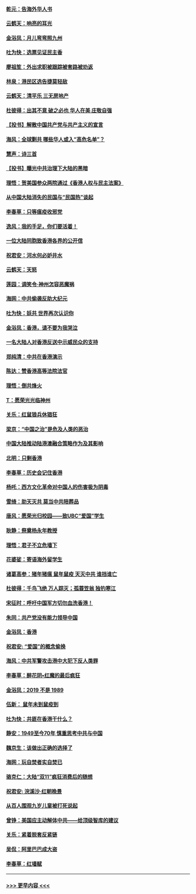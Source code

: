 #### [乾元：告海外华人书](../pages/nsc993/n11684044.md?t=11271701) 
#### [云鹤天：响亮的耳光](../pages/nsc993/n11684254.md?t=11271701) 
#### [金浴凤：月儿弯弯照九州](../pages/nsc993/n11684231.md?t=11271701) 
#### [吐为快：选票见证民主香](../pages/nsc993/n11684206.md?t=11271701) 
#### [廖祖笙：外出求职被跟踪被套路被劝返](../pages/nsc993/n11683874.md?t=11271701) 
#### [林泉：港民区选告捷莫轻敌](../pages/nsc993/n11683930.md?t=11271701) 
#### [云鹤天：清平乐 三无房地产](../pages/nsc993/n11681521.md?t=11271701) 
#### [杜彼得：出其不意 破之必也 华人在美 庄敬自强](../pages/nsc993/n11679554.md?t=11271701) 
#### [【投书】解散中国共产党与共产主义的宣言](../pages/nsc993/n11679177.md?t=11271701) 
#### [海风：全球剿共 哪些华人或入“高危名单”？](../pages/nsc993/n11678617.md?t=11271701) 
#### [慧声：诗三首](../pages/nsc993/n11678848.md?t=11271701) 
#### [【投书】曝光中共治理下大陆的黑暗](../pages/nsc993/n11678674.md?t=11271701) 
#### [理悟：贺美国参众两院通过《香港人权与民主法案》](../pages/nsc993/n11678104.md?t=11271701) 
#### [从中国大陆消失的民国与“民国热”谈起](../pages/nsc993/n11678075.md?t=11271701) 
#### [李春草：只等瘟疫收邪党](../pages/nsc993/n11677308.md?t=11271701) 
#### [逸风：我的手足，你们要活着！](../pages/nsc993/n11676352.md?t=11271701) 
#### [一位大陆同胞致香港各界的公开信](../pages/nsc993/n11675761.md?t=11271701) 
#### [祝君安：河水何必妒井水](../pages/nsc993/n11675746.md?t=11271701) 
#### [云鹤天：天怒](../pages/nsc993/n11675718.md?t=11271701) 
#### [莲园：调笑令‧神州怎容恶魔祸](../pages/nsc993/n11675648.md?t=11271701) 
#### [海网：中共偷袭反助大纪元](../pages/nsc993/n11673515.md?t=11271701) 
#### [吐为快：妖共 世界再次认识你](../pages/nsc993/n11673506.md?t=11271701) 
#### [金浴凤：香港，请不要为我哭泣](../pages/nsc993/n11673248.md?t=11271701) 
#### [一名大陆人对香港反送中示威民众的支持](../pages/nsc993/n11672615.md?t=11271701) 
#### [郑纯清：中共在香港演示](../pages/nsc993/n11670539.md?t=11271701) 
#### [陈达：赞香港高等法院法官](../pages/nsc993/n11669542.md?t=11271701) 
#### [理悟：倒共烽火](../pages/nsc993/n11668844.md?t=11271701) 
#### [T：愿荣光光临神州](../pages/nsc993/n11668421.md?t=11271701) 
#### [关乐：红鼠狼兵休猖狂](../pages/nsc993/n11668378.md?t=11271701) 
#### [梁京：“中国之治”是危及人类的恶治](../pages/nsc993/n11668328.md?t=11271701) 
#### [中国大陆推动陆港澳融合策略作为及其影响](../pages/nsc993/n11668157.md?t=11271701) 
#### [北明：只剩香港](../pages/nsc993/n11668002.md?t=11271701) 
#### [李春草：历史会记住香港](../pages/nsc993/n11667927.md?t=11271701) 
#### [杨吒：西方文化革命对中国人的伤害极为阴毒](../pages/nsc993/n11664521.md?t=11271701) 
#### [雪绮：助天灭共 莫当中共陪葬品](../pages/nsc993/n11662650.md?t=11271701) 
#### [唐风：愿荣光归校园——致UBC“爱国”学生](../pages/nsc993/n11662194.md?t=11271701) 
#### [耿静：祭奠杨永年教授](../pages/nsc993/n11662514.md?t=11271701) 
#### [理悟：君子不立危墙下](../pages/nsc993/n11662172.md?t=11271701) 
#### [花婆娑：寄语海外留学生](../pages/nsc993/n11662121.md?t=11271701) 
#### [诸葛高参：猪年猪瘟 鼠年鼠疫 天灭中共 谁挡谁亡](../pages/nsc993/n11661980.md?t=11271701) 
#### [杜彼得：千鸟飞绝 万人踪灭；孤蓑笠翁 独钓寒江](../pages/nsc993/n11661170.md?t=11271701) 
#### [宋征时：呼吁中国军方切勿血洗香港！](../pages/nsc993/n11415318.md?t=11271701) 
#### [朱同：共产党没有能力领导中国](../pages/nsc993/n11660421.md?t=11271701) 
#### [金浴凤：香港](../pages/nsc993/n11660419.md?t=11271701) 
#### [祝君安: “爱国”的概念偷换](../pages/nsc993/n11659706.md?t=11271701) 
#### [海风：中共军警攻击港中大犯下反人类罪](../pages/nsc993/n11659632.md?t=11271701) 
#### [李春草：醉花阴•红魔的最后疯狂](../pages/nsc993/n11659287.md?t=11271701) 
#### [金浴凤：2019 不是 1989](../pages/nsc993/n11657663.md?t=11271701) 
#### [伍新： 鼠年未到鼠疫到](../pages/nsc993/n11655098.md?t=11271701) 
#### [吐为快：共匪在香港干什么？](../pages/nsc993/n11654891.md?t=11271701) 
#### [静安：1949至今70年 慎重思考中共与中国](../pages/nsc993/n11651244.md?t=11271701) 
#### [魏京生：该做出正确的选择了](../pages/nsc993/n11653084.md?t=11271701) 
#### [海网：玩自焚者实自焚已](../pages/nsc993/n11652423.md?t=11271701) 
#### [骆克仁：大陆“双11”疯狂消费后的随想](../pages/nsc993/n11652305.md?t=11271701) 
#### [祝君安: 浣溪沙·红朝晚景](../pages/nsc993/n11652258.md?t=11271701) 
#### [从百人围观九岁儿童被打死说起](../pages/nsc993/n11651030.md?t=11271701) 
#### [曾铮：美国应主动解体中共——给顶级智库的建议](../pages/nsc993/n11649888.md?t=11271701) 
#### [关乐：紧着脱套反紧链](../pages/nsc993/n11649069.md?t=11271701) 
#### [吴侃：阿里巴巴成大盗](../pages/nsc993/n11645523.md?t=11271701) 
#### [李春草：红墙赋](../pages/nsc993/n11646389.md?t=11271701) 

----
#### [ >>> 更早内容 <<< ](../indexes/nsc993-earlier.md)
